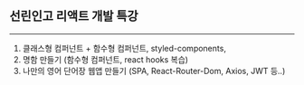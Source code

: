 ## 선린인고 리액트 개발 특강
-------------

1. 클래스형 컴퍼넌트 + 함수형 컴퍼넌트, styled-components,
2. 명함 만들기 (함수형 컴퍼넌트, react hooks 복습)
3. 나만의 영어 단어장 웹앱 만들기 (SPA, React-Router-Dom, Axios, JWT 등..)